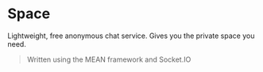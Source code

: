 # Space
Lightweight, free anonymous chat service. Gives you the private space you need.

> Written using the MEAN framework and Socket.IO
